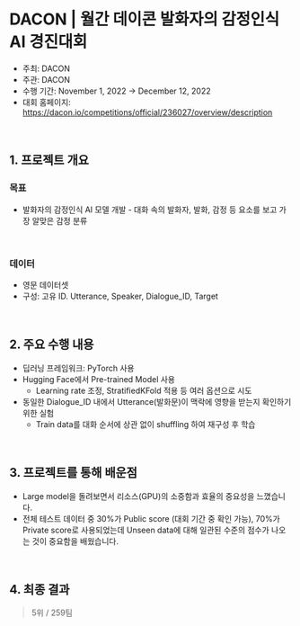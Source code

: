# DACON |  월간 데이콘 발화자의 감정인식 AI 경진대회

- 주최: DACON
- 주관: DACON
- 수행 기간: November 1, 2022 → December 12, 2022
- 대회 홈페이지: https://dacon.io/competitions/official/236027/overview/description

<br>

## 1. 프로젝트 개요 
### 목표
- 발화자의 감정인식 AI 모델 개발 - 대화 속의 발화자, 발화, 감정 등 요소를 보고 가장 알맞은 감정 분류  
<br>

### 데이터
- 영문 데이터셋
- 구성: 고유 ID. Utterance, Speaker, Dialogue_ID, Target

<br>

## 2. 주요 수행 내용
- 딥러닝 프레임워크: PyTorch 사용
- Hugging Face에서 Pre-trained Model 사용
    - Learning rate 조정, StratifiedKFold 적용 등 여러 옵션으로 시도
- 동일한 Dialogue_ID 내에서 Utterance(발화문)이 맥락에 영향을 받는지 확인하기 위한 실험
    - Train data를 대화 순서에 상관 없이 shuffling 하여 재구성 후 학습

<br>

## 3. 프로젝트를 통해 배운점
- Large model을 돌려보면서 리소스(GPU)의 소중함과 효율의 중요성을 느꼈습니다.
- 전체 테스트 데이터 중 30%가 Public score (대회 기간 중 확인 가능), 70%가 Private score로 사용되었는데 Unseen data에 대해 일관된 수준의 점수가 나오는 것이 중요함을 배웠습니다.

<br>

## 4. 최종 결과
> 5위 / 259팀
